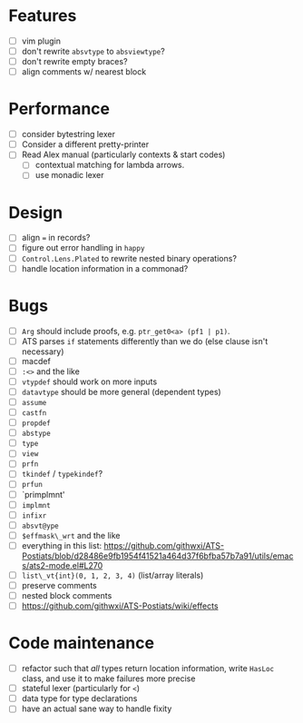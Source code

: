 # Features
- [ ] vim plugin
- [ ] don't rewrite `absvtype` to `absviewtype`?
- [ ] don't rewrite empty braces?
- [ ] align comments w/ nearest block
# Performance
- [ ] consider bytestring lexer
- [ ] Consider a different pretty-printer
- [ ] Read Alex manual (particularly contexts & start codes)
  - [ ] contextual matching for lambda arrows.
  - [ ] use monadic lexer
# Design
- [ ] align `=` in records?
- [ ] figure out error handling in `happy`
- [ ] `Control.Lens.Plated` to rewrite nested binary operations?
- [ ] handle location information in a commonad?
# Bugs
- [ ] `Arg` should include proofs, e.g. `ptr_get0<a> (pf1 | p1)`.
- [ ] ATS parses `if` statements differently than we do (else clause isn't
  necessary)
- [ ] macdef
- [ ] `:<>` and the like
- [ ] `vtypdef` should work on more inputs
- [ ] `datavtype` should be more general (dependent types)
- [ ] `assume`
- [ ] `castfn`
- [ ] `propdef`
- [ ] `abstype`
- [ ] `type`
- [ ] `view`
- [ ] `prfn`
- [ ] `tkindef` / `typekindef`?
- [ ] `prfun`
- [ ] `primplmnt'
- [ ] `implmnt`
- [ ] `infixr`
- [ ] `absvt@ype`
- [ ] `$effmask\_wrt` and the like
- [ ] everything in this list: https://github.com/githwxi/ATS-Postiats/blob/d28486e9fb1954f41521a464d37f6bfba57b7a91/utils/emacs/ats2-mode.el#L270
- [ ] `list\_vt{int}(0, 1, 2, 3, 4)` (list/array literals)
- [ ] preserve comments
- [ ] nested block comments
- [ ] https://github.com/githwxi/ATS-Postiats/wiki/effects
# Code maintenance
- [ ] refactor such that *all* types return location information, write `HasLoc`
  class, and use it to make failures more precise
- [ ] stateful lexer (particularly for `<`)
- [ ] data type for type declarations
- [ ] have an actual sane way to handle fixity

